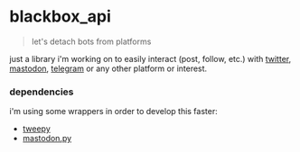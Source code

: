 # blackbox_api
> let's detach bots from platforms

just a library i'm working on to easily interact (post, follow, etc.) with [twitter](https://developer.twitter.com/en/docs/api-reference-index), [mastodon](https://docs.joinmastodon.org/), [telegram](https://core.telegram.org/bots/api) or any other platform or interest.

### dependencies
i'm using some wrappers in order to develop this faster:
- [tweepy](https://github.com/tweepy/tweepy)
- [mastodon.py](https://github.com/halcy/Mastodon.py)
